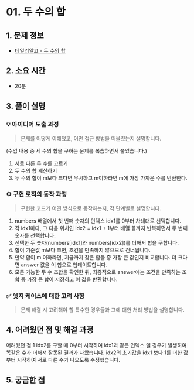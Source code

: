 # 01. 두 수의 합

## 1. 문제 정보
- [데일리알고 - 두 수의 합](https://dailyalgo.kr/problems/149)

## 2. 소요 시간
- 20분

## 3. 풀이 설명
### 💡 아이디어 도출 과정
> 문제를 어떻게 이해했고, 어떤 접근 방법을 떠올렸는지 설명합니다.

(수업 내용 중 세 수의 합을 구하는 문제를 복습하면서 풀었습니다.)
1. 서로 다른 두 수를 고르기
2. 두 수의 합 계산하기
3. 두 수의 합이 m보다 크다면 무시하고 m이하라면 m에 가장 가까운 수를 반환한다.

### ⚙️ 구현 로직의 동작 과정
> 구현한 코드가 어떤 방식으로 동작하는지, 각 단계별로 설명합니다.

1. numbers 배열에서 첫 번째 숫자의 인덱스 idx1를 0부터 차례대로 선택합니다.
2. 각 idx1마다, 그 다음 위치인 idx2 = idx1 + 1부터 배열 끝까지 반복하면서 두 번째 숫자를 선택합니다.
3. 선택한 두 숫자(numbers[idx1]와 numbers[idx2])를 더해서 합을 구합니다.
4. 합이 기준값 m보다 크면, 조건을 만족하지 않으므로 건너뜁니다.
5. 만약 합이 m 이하라면, 지금까지 찾은 합들 중 가장 큰 값인지 비교합니다. 더 크다면 answer 값을 이 합으로 업데이트합니다.
6. 모든 가능한 두 수 조합을 확인한 뒤, 최종적으로 answer에는 조건을 만족하는 조합 중 가장 큰 합이 저장하고 이 값을 반환합니다.

### ✅ 엣지 케이스에 대한 고려 사항
> 문제 해결 시 고려해야 할 특수한 경우들과 그에 대한 처리 방법을 설명합니다.

## 4. 어려웠던 점 및 해결 과정

어려웠던 점 1
	idx2를 구할 때 0부터 시작하여 idx1과 같은 인덱스 일 경우가 발생하여 똑같은 수가 더해져 잘못된 결과가 나왔습니다.
	idx2의 초기값을 idx1 보다 1를 더한 값부터 시작하여 서로 다른 수가 나오도록 수정했습니다.

## 5. 궁금한 점
